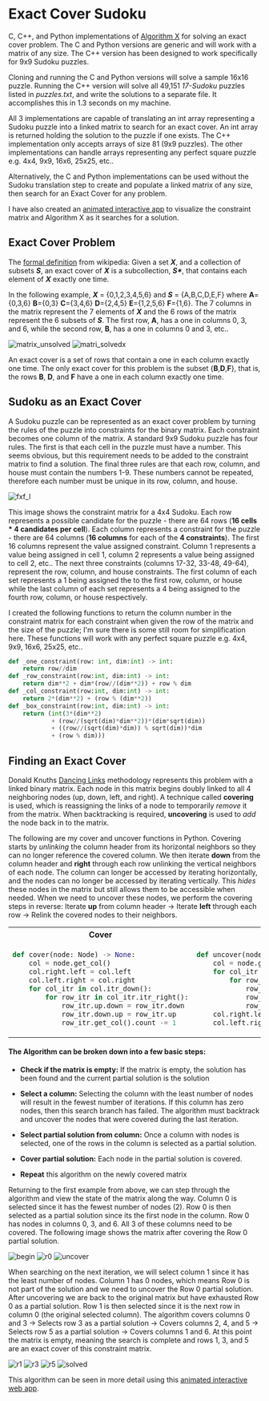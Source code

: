 # Exact Cover Sudoku
C, C++, and Python implementations of [Algorithm X](https://en.wikipedia.org/wiki/Knuth%27s_Algorithm_X) for solving an exact cover problem.  The C and Python versions are generic and will work with a matrix of any size. The C++ version has been designed to work specifically for 9x9 Sudoku puzzles.

Cloning and running the C and Python versions will solve a sample 16x16 puzzle.  Running the C++ version will solve all 49,151 *17-Sudoku* puzzles listed in *puzzles.txt*, and write the solutions to a separate file.  It accomplishes this in 1.3 seconds on my machine.

All 3 implementations are capable of translating an int array representing a Sudoku puzzle into a linked matrix to search for an exact cover. An int array is returned holding the solution to the puzzle if one exists.  The C++ implementation only accepts arrays of size 81 (9x9 puzzles). The other implementations can handle arrays representing any perfect square puzzle e.g. 4x4, 9x9, 16x6, 25x25, etc..

Alternatively, the C and Python implementations can be used without the Sudoku translation step to create and populate a linked matrix of any size, then search for an Exact Cover for any problem.

I have also created an [animated interactive app](https://nstagman.github.io/algx_visualizer/) to visualize the constraint matrix and Algorithm X as it searches for a solution.

## Exact Cover Problem
The [formal definition](https://en.wikipedia.org/wiki/Exact_cover#Formal_definition) from wikipedia: Given a set *__X__*, and a collection of subsets *__S__*, an exact cover of *__X__* is a subcollection, *__S&ast;__*, that contains each element of *__X__* exactly one time.

In the following example, *__X__* = {0,1,2,3,4,5,6} and *__S__* = {A,B,C,D,E,F} where **A**={0,3,6} **B**={0,3} **C**={3,4,6} **D**={2,4,5} **E**={1,2,5,6} **F**={1,6}. The 7 columns in the matrix represent the 7 elements of *__X__* and the 6 rows of the matrix represent the 6 subsets of *__S__*.  The first row, **A**, has a one in columns 0, 3, and 6, while the second row, **B**, has a one in columns 0 and 3, etc..

![matrix_unsolved](https://user-images.githubusercontent.com/35941942/173413772-53a1cfff-cc8f-4b01-bcce-a57f44f3e9fa.png) ![matri_solvedx](https://user-images.githubusercontent.com/35941942/173413784-208000c9-8d9b-4f92-8a0a-f56f23e8748c.png)

An exact cover is a set of rows that contain a one in each column exactly one time. The only exact cover for this problem is the subset {**B**,**D**,**F**}, that is, the rows **B**, **D**, and **F** have a one in each column exactly one time.

## Sudoku as an Exact Cover

A Sudoku puzzle can be represented as an exact cover problem by turning the rules of the puzzle into constraints for the binary matrix. Each constraint becomes one column of the matrix. A standard 9x9 Sudoku puzzle has four rules.  The first is that each cell in the puzzle must have a number.  This seems obvious, but this requirement needs to be added to the constraint matrix to find a solution.  The final three rules are that each row, column, and house must contain the numbers 1-9.  These numbers cannot be repeated, therefore each number must be unique in its row, column, and house.

![fxf_l](https://user-images.githubusercontent.com/35941942/173417887-9bfe7a4f-548d-4872-8749-75a846b26e27.png)

This image shows the constraint matrix for a 4x4 Sudoku.  Each row represents a possible candidate for the puzzle - there are 64 rows (**16 cells * 4 candidates per cell**).  Each column represents a constraint for the puzzle - there are 64 columns (**16 columns** for each of the **4 constraints**). The first 16 columns represent the value assigned constraint. Column 1 represents a value being assigned in cell 1, column 2 represents a value being assigned to cell 2, etc..  The next three constraints (columns 17-32, 33-48, 49-64), represent the row, column, and house constraints.  The first column of each set represents a 1 being assigned the to the first row, column, or house while the last column of each set represents a 4 being assigned to the fourth row, column, or house respectively.

I created the following functions to return the column number in the constraint matrix for each constraint when given the row of the matrix and the size of the puzzle; I'm sure there is some still room for simplification here. These functions will work with any perfect square puzzle e.g. 4x4, 9x9, 16x6, 25x25, etc..
```python
def _one_constraint(row: int, dim:int) -> int:
    return row//dim
def _row_constraint(row:int, dim:int) -> int:
    return dim**2 + dim*(row//(dim**2)) + row % dim
def _col_constraint(row:int, dim:int) -> int:
    return 2*(dim**2) + (row % (dim**2))
def _box_constraint(row:int, dim:int) -> int:
    return (int(3*(dim**2)
            + (row//(sqrt(dim)*dim**2))*(dim*sqrt(dim))
            + ((row//(sqrt(dim)*dim)) % sqrt(dim))*dim
            + (row % dim)))
```

## Finding an Exact Cover
Donald Knuths [Dancing Links](https://en.wikipedia.org/wiki/Dancing_Links) methodology represents this problem with a linked binary matrix.  Each node in this matrix begins doubly linked to all 4 neighboring nodes (up, down, left, and right). A technique called **covering** is used, which is reassigning the links of a node to temporarily *remove* it from the matrix.  When backtracking is required, **uncovering** is used to *add* the node back in to the matrix.

The following are my cover and uncover functions in Python. Covering starts by *unlinking* the column header from its horizontal neighbors so they can no longer reference the covered column. We then iterate **down** from the column header and **right** through each row unlinking the vertical neighbors of each node.  The column can longer be accessed by iterating horizontally, and the nodes can no longer be accessed by iterating vertically.  This *hides* these nodes in the matrix but still allows them to be accessible when needed.  When we need to uncover these nodes, we perform the covering steps in reverse: Iterate **up** from column header &rarr; Iterate **left** through each row &rarr; Relink the covered nodes to their neighbors.
<table>
<tr>
<th>Cover</th>
<th>Uncover</th>
</tr>
<tr>
<td>

```python
def cover(node: Node) -> None:
    col = node.get_col()
    col.right.left = col.left
    col.left.right = col.right
    for col_itr in col.itr_down():
        for row_itr in col_itr.itr_right():
            row_itr.up.down = row_itr.down
            row_itr.down.up = row_itr.up
            row_itr.get_col().count -= 1
```

</td>
<td>

```python
def uncover(node: Node) -> None:
    col = node.get_col()
    for col_itr in col.itr_up():
        for row_itr in col_itr.itr_left():
            row_itr.up.down = row_itr
            row_itr.down.up = row_itr
            row_itr.get_col().count += 1
    col.right.left = col
    col.left.right = col
```

</td>
</tr>
</table>


#### The Algorithm can be broken down into a few basic steps:

- **Check if the matrix is empty:** If the matrix is empty, the solution has been found and the current partial solution is the solution

- **Select a column:** Selecting the column with the least number of nodes will result in the fewest number of iterations.  If this column has zero nodes, then this search branch has failed.  The algorithm must backtrack and uncover the nodes that were covered during the last iteration.

- **Select partial solution from column:** Once a column with nodes is selected, one of the rows in the column is selected as a partial solution.

- **Cover partial solution:** Each node in the partial solution is covered.

- **Repeat** this algorithm on the newly covered matrix

Returning to the first example from above, we can step through the algorithm and view the state of the matrix along the way.  Column 0 is selected since it has the fewest number of nodes (2). Row 0 is then selected as a partial solution since its the first node in the column. Row 0 has nodes in columns 0, 3, and 6. All 3 of these columns need to be covered. The following image shows the matrix after covering the Row 0 partial solution.  

![begin](https://user-images.githubusercontent.com/35941942/173421321-9217dfc0-9a77-4240-b01b-826847a802f1.png) ![r0](https://user-images.githubusercontent.com/35941942/173421358-7b2647ac-2e61-42f2-9f24-e2e087186086.png) ![uncover](https://user-images.githubusercontent.com/35941942/173421374-4e4463f5-46c3-4f01-a71a-14189dafa0b6.png)

When searching on the next iteration, we will select column 1 since it has the least number of nodes. Column 1 has 0 nodes, which means Row 0 is not part of the solution and we need to uncover the Row 0 partial solution. After uncovering we are back to the original matrix but have exhausted Row 0 as a partial solution.  Row 1 is then selected since it is the next row in column 0 (the original selected column).  The algorithm covers columns 0 and 3 &rarr; Selects row 3 as a partial solution &rarr; Covers columns 2, 4, and 5 &rarr; Selects row 5 as a partial solution &rarr; Covers columns 1 and 6.  At this point the matrix is empty, meaning the search is complete and rows 1, 3, and 5 are an exact cover of this constraint matrix.

![r1](https://user-images.githubusercontent.com/35941942/173420916-7ee1a496-0512-47b2-9065-3016c7719ffb.png) ![r3](https://user-images.githubusercontent.com/35941942/173420928-3fb23609-fe4b-4f6e-8311-1181bd0efcf5.png) ![r5](https://user-images.githubusercontent.com/35941942/173420939-298a91a8-4311-4662-b398-37e7b85f3545.png) ![solved](https://user-images.githubusercontent.com/35941942/173420952-c7e1f2f4-4eba-4cb8-8166-f8d9d13f5cb6.png)

This algorithm can be seen in more detail using this [animated interactive web app](https://nstagman.github.io/algx_visualizer/).

